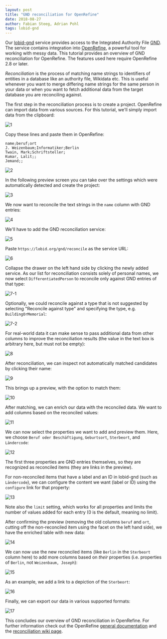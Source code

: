 ```yaml
---
layout: post
title: "GND reconciliation for OpenRefine"
date: 2018-08-27
author: Fabian Steeg, Adrian Pohl
tags: lobid-gnd
---
```


Our [lobid-gnd](https://lobid.org/gnd) service provides access to the Integrated Authority File [GND](https://en.wikipedia.org/wiki/Integrated_Authority_File). The service contains integration into [OpenRefine](http://openrefine.org/), a powerful tool for working with messy data. This tutorial provides an overview of GND reconciliation for OpenRefine. The features used here require OpenRefine 2.8 or later.

*Reconciliation* is the process of matching name strings to identifiers of entities in a database like an authority file, Wikidata etc. This is useful whenever you want to merge differing name strings for the same person in your data or when you want to fetch additional data from the target database you are reconciling against.

The first step in the reconciliation process is to create a project. OpenRefine can import data from various sources. For this tutorial, we'll simply import data from the clipboard:

![1](/images/2018-08-27-openrefine/01-input.png)

Copy these lines and paste them in OpenRefine:

```
name;beruf;ort
J. Weizenbaum;Informatiker;Berlin
Twain, Mark;Schriftsteller;
Kumar, Lalit;;
Jemand;;
```

![2](/images/2018-08-27-openrefine/02-data.png)

In the following preview screen you can take over the settings which were automatically detected and create the project:

![3](/images/2018-08-27-openrefine/03-create.png)

We now want to reconcile the text strings in the `name` column with GND entries:

![4](/images/2018-08-27-openrefine/04-reconcile.png)

We'll have to add the GND reconciliation service:

![5](/images/2018-08-27-openrefine/05-add-service.png)

Paste `https://lobid.org/gnd/reconcile` as the service URL:

![6](/images/2018-08-27-openrefine/06-service-url.png)

Collapse the drawer on the left hand side by clicking the newly added service. As our list for reconciliation consists solely of personal names, we now select `DifferentiatedPerson` to reconcile only against GND entries of that type:

![7-1](/images/2018-08-27-openrefine/07-type.png)

Optionally, we could reconcile against a type that is not suggested by selecting "Reconcile against type" and specifying the type, e.g. `BuildingOrMemorial`:

![7-2](/images/2018-08-27-openrefine/07-type-custom.png)

For real-world data it can make sense to pass additional data from other columns to improve the reconciliation results (the value in the text box is arbitrary here, but must not be empty):

![8](/images/2018-08-27-openrefine/08-other.png)

After reconciliation, we can inspect not automatically matched candidates by clicking their name:

![9](/images/2018-08-27-openrefine/09-candidate.png)

This brings up a preview, with the option to match them:

![10](/images/2018-08-27-openrefine/10-preview.png)

After matching, we can enrich our data with the reconciled data. We want to add columns based on the reconciled values:

![11](/images/2018-08-27-openrefine/11-add-columns.png)

We can now select the properties we want to add and preview them. Here, we choose `Beruf oder Beschäftigung`, `Geburtsort`, `Sterbeort`, and `Ländercode`:

![12](/images/2018-08-27-openrefine/12-add-preview.png)

The first three properties are GND entries themselves, so they are recognized as reconciled items (they are links in the preview). 

For non-reconciled items that have a label and an ID in lobid-gnd (such as `Ländercode`), we can configure the content we want (label or ID) using the `configure` link for that property:

![13](/images/2018-08-27-openrefine/13-configure.png)

Note also the `limit` setting, which works for all properties and limits the number of values added for each entry (0 is the default, meaning no limit).

After confirming the preview (removing the old columns `beruf` and `ort`, cutting off the non-reconciled item using the facet on the left hand side), we have the enriched table with new data:

![14](/images/2018-08-27-openrefine/14-table.png)

We can now use the new reconciled items (like `Berlin` in the `Sterbeort` column here) to add more columns based on *their* properties (i.e. properties of `Berlin`, not `Weizenbaum, Joseph`):

![15](/images/2018-08-27-openrefine/15-extend.png)

As an example, we add a link to a depiction of the `Sterbeort`:

![16](/images/2018-08-27-openrefine/16-extend-preview.png)

Finally, we can export our data in various supported formats:

![17](/images/2018-08-27-openrefine/17-export.png)

This concludes our overview of GND reconciliation in OpenRefine. For further information check out the OpenRefine [general documentation](http://openrefine.org/documentation.html) and the [reconciliation wiki page](https://github.com/OpenRefine/OpenRefine/wiki/Reconciliation).